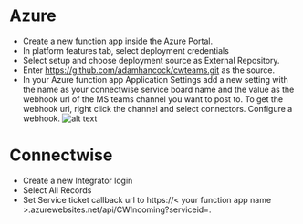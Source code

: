 # Azure

- Create a new function app inside the Azure Portal.
- In platform features tab, select deployment credentials
- Select setup and choose deployment source as External Repository.
- Enter https://github.com/adamhancock/cwteams.git as the source.
- In your Azure function app Application Settings add a new setting with the name as your connectwise service board name and the value as the webhook url of the MS teams channel you want to post to. To get the webhook url, right click the channel and select connectors. Configure a webhook.
![alt text](https://adamhancock.blob.core.windows.net/images/cwteams.png "Azure Application Settings")


# Connectwise

- Create a new Integrator login
- Select All Records
- Set Service ticket callback url to https://< your function app name >.azurewebsites.net/api/CWIncoming?serviceid=.

